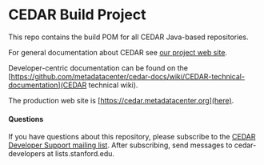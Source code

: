 # CEDAR Build Project

This repo contains the build POM for all CEDAR Java-based repositories.

For general documentation about CEDAR see [our project web site](https://metadatacenter.org/).

Developer-centric documentation can be found on the [https://github.com/metadatacenter/cedar-docs/wiki/CEDAR-technical-documentation](CEDAR technical wiki).

The production web site is [https://cedar.metadatacenter.org](here).

#### Questions

If you have questions about this repository, please subscribe to the [CEDAR Developer Support
mailing list](https://mailman.stanford.edu/mailman/listinfo/cedar-developers).
After subscribing, send messages to cedar-developers at lists.stanford.edu.

